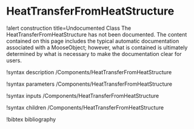 <!-- MOOSE Documentation Stub: Remove this when content is added. -->

# HeatTransferFromHeatStructure

!alert construction title=Undocumented Class
The HeatTransferFromHeatStructure has not been documented. The content contained on this page includes the
typical automatic documentation associated with a MooseObject; however, what is contained is
ultimately determined by what is necessary to make the documentation clear for users.

!syntax description /Components/HeatTransferFromHeatStructure

!syntax parameters /Components/HeatTransferFromHeatStructure

!syntax inputs /Components/HeatTransferFromHeatStructure

!syntax children /Components/HeatTransferFromHeatStructure

!bibtex bibliography
